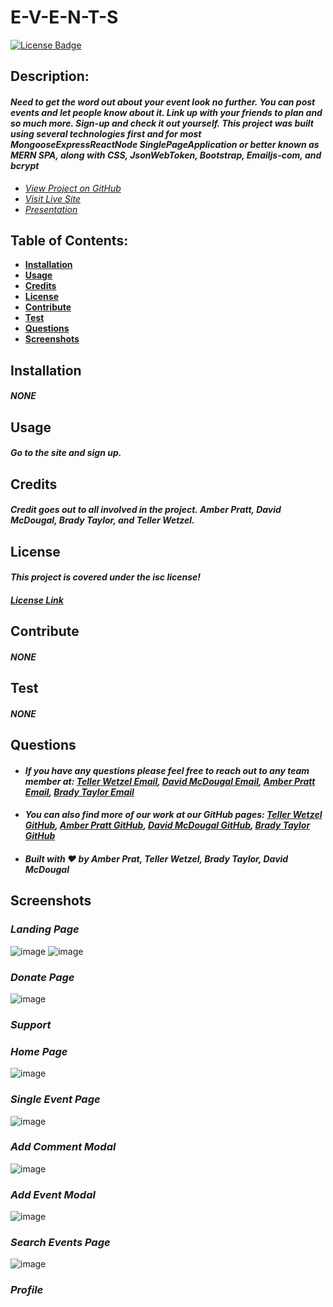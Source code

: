 # E-V-E-N-T-S

[![License Badge](https://img.shields.io/badge/license-ISC-blue.svg)](#license)

## Description:

#### _Need to get the word out about your event look no further. You can post events and let people know about it. Link up with your friends to plan and so much more. Sign-up and check it out yourself. This project was built using several technologies first and for most MongooseExpressReactNode SinglePageApplication or better known as MERN SPA, along with CSS, JsonWebToken, Bootstrap, Emailjs-com, and bcrypt_

- _[View Project on GitHub](https://github.com/teller35/project-events)_
- _[Visit Live Site](https://e-v-e-n-t-s.herokuapp.com/)_
- _[Presentation](https://docs.google.com/presentation/d/1dLo5CP-Z91Y-qnYMoQDcR5tztTPJFEvc2M-lkU6BLPk/edit?usp=sharing)_

## Table of Contents:

- [**Installation**](#installation)
- [**Usage**](#usage)
- [**Credits**](#credits)
- [**License**](#license)
- [**Contribute**](#contribute)
- [**Test**](#test)
- [**Questions**](#questions)
- [**Screenshots**](#screenshots)

## Installation

#### _NONE_

## Usage

#### _Go to the site and sign up._

## Credits

#### _Credit goes out to all involved in the project. Amber Pratt, David McDougal, Brady Taylor, and Teller Wetzel._

## License

#### _This project is covered under the isc license!_

#### _[License Link](https://choosealicense.com/licenses/isc)_

## Contribute

#### _NONE_

## Test

#### _NONE_

## Questions

- #### _If you have any questions please feel free to reach out to any team member at: <a href='mailto:tellerwetzel@yahoo.com'></i>Teller Wetzel Email</a>, <a href='mailto:david.mcdougal00@gmail.com;'></i>David McDougal Email</a>, <a href='mailto: apratt7891@gmail.com;'></i>Amber Pratt Email</a>, <a href='mailto:'></i>Brady Taylor Email</a>_
- #### _You can also find more of our work at our GitHub pages: [Teller Wetzel GitHub](https://github.com/teller35), [Amber Pratt GitHub](https://github.com/apratt7891), [David McDougal GitHub](https://github.com/davsav16), [Brady Taylor GitHub](https://github.com/OSSATMTeamjc18)_
- #### _Built with ❤️ by Amber Prat, Teller Wetzel, Brady Taylor, David McDougal_

## Screenshots

### _Landing Page_

![image](https://user-images.githubusercontent.com/79383305/129616877-5f18e878-66de-4cc9-82ee-801dc29df110.png)
![image](https://user-images.githubusercontent.com/79383305/129616904-0145a6c5-cd62-4b07-9509-3cb5cc9677da.png)

### _Donate Page_

![image](https://user-images.githubusercontent.com/79383305/129617651-c4a18201-5920-4a12-8fa5-1d30ae11a271.png)

### _Support_

### _Home Page_

![image](https://user-images.githubusercontent.com/79383305/129617821-6982e243-3b37-41d0-8803-4fd5d5937c92.png)

### _Single Event Page_

![image](https://user-images.githubusercontent.com/79383305/129617897-5858ba74-fe97-4de0-9ef5-c3f44aadfbff.png)

### _Add Comment Modal_

![image](https://user-images.githubusercontent.com/79383305/129617970-ad06f8b4-ea25-4b1a-bc94-881d6db303b2.png)

### _Add Event Modal_

![image](https://user-images.githubusercontent.com/79383305/129618064-683de34e-8e73-4d30-a7cf-66d4be7194a8.png)

### _Search Events Page_

![image](https://user-images.githubusercontent.com/79383305/129618157-8fc2630d-4c05-4efc-a5f7-698ae8f8d550.png)

### _Profile_
